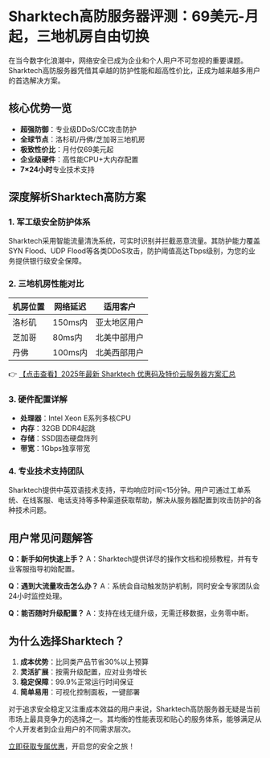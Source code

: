 # Sharktech高防服务器评测：69美元-月起，三地机房自由切换

在当今数字化浪潮中，网络安全已成为企业和个人用户不可忽视的重要课题。Sharktech高防服务器凭借其卓越的防护性能和超高性价比，正成为越来越多用户的首选解决方案。

## 核心优势一览

- **超强防御**：专业级DDoS/CC攻击防护
- **全球节点**：洛杉矶/丹佛/芝加哥三地机房
- **极致性价比**：月付仅69美元起
- **企业级硬件**：高性能CPU+大内存配置
- **7×24小时**专业技术支持

## 深度解析Sharktech高防方案

### 1. 军工级安全防护体系
Sharktech采用智能流量清洗系统，可实时识别并拦截恶意流量。其防护能力覆盖SYN Flood、UDP Flood等各类DDoS攻击，防护阈值高达Tbps级别，为您的业务提供银行级安全保障。

### 2. 三地机房性能对比
| 机房位置 | 网络延迟 | 适用客户 |
|---------|---------|---------|
| 洛杉矶 | 150ms内 | 亚太地区用户 |
| 芝加哥 | 80ms内 | 北美中部用户 |
| 丹佛 | 100ms内 | 北美西部用户 |

👉 [【点击查看】2025年最新 Sharktech 优惠码及特价云服务器方案汇总](https://bit.ly/Sharktech)

### 3. 硬件配置详解
- **处理器**：Intel Xeon E系列多核CPU
- **内存**：32GB DDR4起跳
- **存储**：SSD固态硬盘阵列
- **带宽**：1Gbps独享带宽

### 4. 专业技术支持团队
Sharktech提供中英双语技术支持，平均响应时间<15分钟。用户可通过工单系统、在线客服、电话支持等多种渠道获取帮助，解决从服务器配置到攻击防护的各种技术问题。

## 用户常见问题解答

**Q：新手如何快速上手？**
A：Sharktech提供详尽的操作文档和视频教程，并有专业客服指导初始配置。

**Q：遇到大流量攻击怎么办？**
A：系统会自动触发防护机制，同时安全专家团队会24小时监控处理。

**Q：能否随时升级配置？**
A：支持在线无缝升级，无需迁移数据，业务零中断。

## 为什么选择Sharktech？

1. **成本优势**：比同类产品节省30%以上预算
2. **灵活扩展**：按需升级配置，应对业务增长
3. **稳定保障**：99.9%正常运行时间保证
4. **简单易用**：可视化控制面板，一键部署

对于追求安全稳定又注重成本效益的用户来说，Sharktech高防服务器无疑是当前市场上最具竞争力的选择之一。其均衡的性能表现和贴心的服务体系，能够满足从个人开发者到企业用户的不同需求层次。

[立即获取专属优惠](https://bit.ly/Sharktech)，开启您的安全之旅！